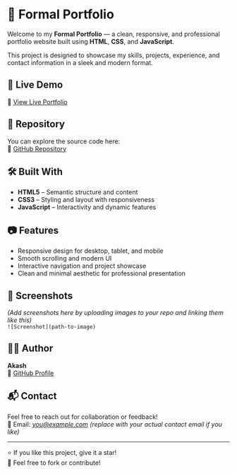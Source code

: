 # 💼 Formal Portfolio

Welcome to my **Formal Portfolio** — a clean, responsive, and professional portfolio website built using **HTML**, **CSS**, and **JavaScript**.

This project is designed to showcase my skills, projects, experience, and contact information in a sleek and modern format.

## 🚀 Live Demo

🔗 [View Live Portfolio](https://akash00173.github.io/formal-portfolio/)

## 📁 Repository

You can explore the source code here:  
🔗 [GitHub Repository](https://github.com/akash00173/formal-portfolio.git)

## 🛠️ Built With

- **HTML5** – Semantic structure and content
- **CSS3** – Styling and layout with responsiveness
- **JavaScript** – Interactivity and dynamic features

## 📷 Features

- Responsive design for desktop, tablet, and mobile
- Smooth scrolling and modern UI
- Interactive navigation and project showcase
- Clean and minimal aesthetic for professional presentation

## 📸 Screenshots

*(Add screenshots here by uploading images to your repo and linking them like this)*  
`![Screenshot](path-to-image)`

## 🧑‍💻 Author

**Akash**  
🔗 [GitHub Profile](https://github.com/akash00173)

## 📬 Contact

Feel free to reach out for collaboration or feedback!  
📧 Email: *you@example.com* *(replace with your actual contact email if you like)*

---

⭐️ If you like this project, give it a star!  
📌 Feel free to fork or contribute!
